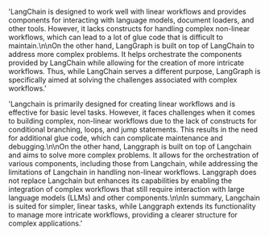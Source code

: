 'LangChain is designed to work well with linear workflows and provides components for interacting with language models, document loaders, and other tools. However, it lacks constructs for handling complex non-linear workflows, which can lead to a lot of glue code that is difficult to maintain.\n\nOn the other hand, LangGraph is built on top of LangChain to address more complex problems. It helps orchestrate the components provided by LangChain while allowing for the creation of more intricate workflows. Thus, while LangChain serves a different purpose, LangGraph is specifically aimed at solving the challenges associated with complex workflows.'

'Langchain is primarily designed for creating linear workflows and is effective for basic level tasks. However, it faces challenges when it comes to building complex, non-linear workflows due to the lack of constructs for conditional branching, loops, and jump statements. This results in the need for additional glue code, which can complicate maintenance and debugging.\n\nOn the other hand, Langgraph is built on top of Langchain and aims to solve more complex problems. It allows for the orchestration of various components, including those from Langchain, while addressing the limitations of Langchain in handling non-linear workflows. Langgraph does not replace Langchain but enhances its capabilities by enabling the integration of complex workflows that still require interaction with large language models (LLMs) and other components.\n\nIn summary, Langchain is suited for simpler, linear tasks, while Langgraph extends its functionality to manage more intricate workflows, providing a clearer structure for complex applications.'